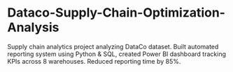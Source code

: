 # Dataco-Supply-Chain-Optimization-Analysis
Supply chain analytics project analyzing DataCo dataset. Built automated reporting system using Python &amp; SQL, created Power BI dashboard tracking KPIs across 8 warehouses. Reduced reporting time by 85%.
